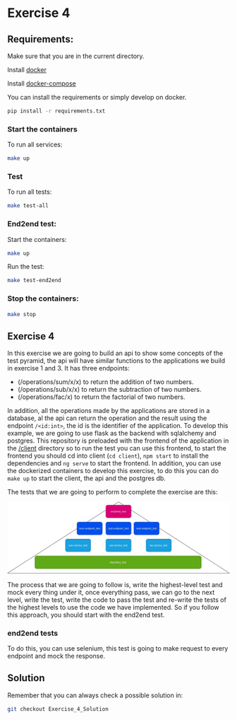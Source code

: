 # Exercise 4

## Requirements:

Make sure that you are in the current directory.

Install [docker](https://docs.docker.com/engine/install/)

Install [docker-compose](https://docs.docker.com/compose/install/)

You can install the requirements or simply develop on docker.
```sh
pip install -r requirements.txt

```
### Start the containers

To run all services:
```sh
make up
```
### Test

To run all tests:
```sh
make test-all
```

### End2end test:

Start the containers:

```sh
make up
```

Run the test:

```sh
make test-end2end
```
### Stop the containers:

```sh
make stop
```
## Exercise 4

In this exercise we are going to build an api to show some concepts of the test pyramid, the api will have similar functions to the applications we build in exercise 1 and 3. It has three endpoints:

- (/operations/sum/x/x) to return the addition of two numbers.
- (/operations/sub/x/x) to return the subtraction of two numbers.
- (/operations/fac/x) to return the factorial of two numbers.

In addition, all the operations made by the applications are stored in a database, al the api can return the operation and the result using the endpoint ```/<id:int>```, the id is the identifier of the application.
To develop this example, we are going to use flask as the backend with sqlalchemy and postgres. This repository is preloaded with the frontend of the application in the [/client](./client) directory so to run the test you can use this frontend, to start the frontend you should cd into client (```cd client```), ```npm start``` to install the dependencies and ```ng serve``` to start the frontend. In addition, you can use the dockerized containers to develop this exercise, to do this you can do  ```make up``` to start the client, the api and the postgres db.

The tests that we are going to perform to complete the exercise are this:

![Test](./../docs/static/images/test_4.jpg)

The process that we are going to follow is, write the highest-level test and mock every thing under it, once everything pass, we can go to the next level, write the test, write the code to pass the test and re-write the tests of the highest levels to use the code we have implemented. So if you follow this approach, you should start with the end2end test.

### end2end tests

To do this, you can use selenium, this test is going to make request to every endpoint and mock the response.

## Solution

Remember that you can always check a possible solution in:

```sh
git checkout Exercise_4_Solution
```